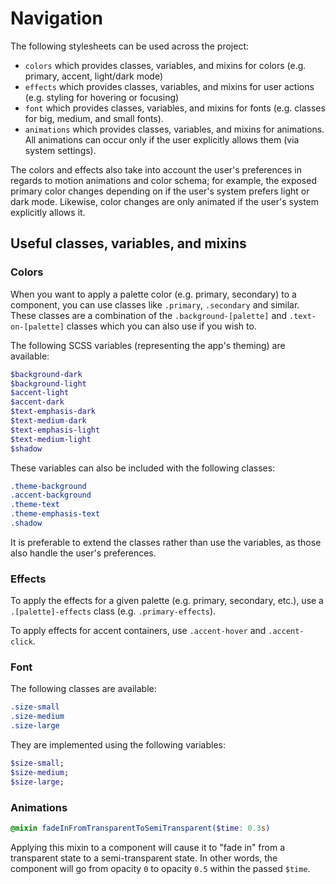 # Navigation

The following stylesheets can be used across the project:
- ``colors`` which provides classes, variables, and mixins for colors (e.g. primary, accent, light/dark mode)
- ``effects`` which provides classes, variables, and mixins for user actions (e.g. styling for hovering or focusing)
- ``font`` which provides classes, variables, and mixins for fonts (e.g. classes for big, medium, and small fonts).
- ``animations`` which provides classes, variables, and mixins for animations. All animations can occur only if the user explicitly allows them (via system settings).

The colors and effects also take into account the user's preferences in regards to motion animations and color schema; for example, the exposed primary color changes depending on if the user's system prefers light or dark mode. Likewise, color changes are only animated if the user's system explicitly allows it.

## Useful classes, variables, and mixins
### Colors

When you want to apply a palette color (e.g. primary, secondary) to a component, you can use classes like ``.primary``, ``.secondary`` and similar.
These classes are a combination of the ``.background-[palette]`` and ``.text-on-[palette]`` classes which you can also use if you wish to.

The following SCSS variables (representing the app's theming) are available:
```scss
$background-dark
$background-light
$accent-light
$accent-dark
$text-emphasis-dark
$text-medium-dark
$text-emphasis-light
$text-medium-light
$shadow
```

These variables can also be included with the following classes:
```css
.theme-background
.accent-background
.theme-text
.theme-emphasis-text
.shadow
```

It is preferable to extend the classes rather than use the variables, as those also handle the user's preferences.

### Effects
To apply the effects for a given palette (e.g. primary, secondary, etc.), use a
``.[palette]-effects`` class (e.g. ``.primary-effects``).

To apply effects for accent containers, use ``.accent-hover`` and ``.accent-click``.


### Font
The following classes are available:
```css
.size-small
.size-medium
.size-large
```

They are implemented using the following variables:

```scss
$size-small;
$size-medium;
$size-large;
```

### Animations
```scss
@mixin fadeInFromTransparentToSemiTransparent($time: 0.3s)
```
Applying this mixin to a component will cause it to "fade in" from a transparent state to a semi-transparent state. In other words, the component will go from opacity ``0`` to opacity ``0.5`` within the passed ``$time``.